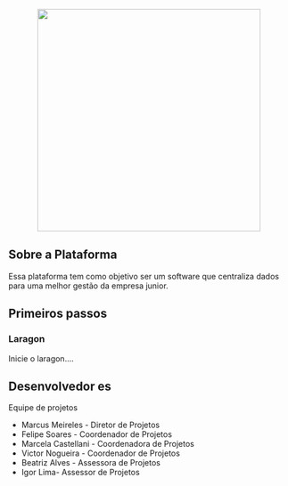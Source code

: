 <p align="center"><img src="https://i.imgur.com/9zQMIXc.png" width="400"></p>



## Sobre a Plataforma

Essa plataforma tem como objetivo ser um software que centraliza dados para uma melhor gestão da empresa junior.


## Primeiros passos

### Laragon
Inicie o laragon....

## Desenvolvedor    es

Equipe de projetos

- Marcus Meireles - Diretor de Projetos
- Felipe Soares - Coordenador de Projetos
- Marcela Castellani - Coordenadora de Projetos
- Victor Nogueira - Coordenador de Projetos
- Beatriz Alves - Assessora de Projetos
- Igor Lima- Assessor de Projetos
